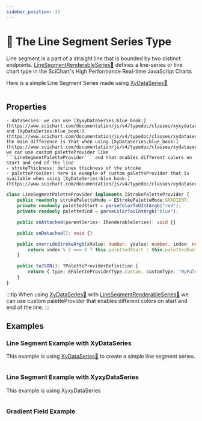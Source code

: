 ```yaml
---
sidebar_position: 32
---
```


# 🔄 The Line Segment Series Type

Line segment is a part of a straight line that is bounded by two distinct endpoints. [LineSegmentRenderableSeries:blue_book:](https://www.scichart.com/documentation/js/v4/typedoc/classes/linesegmentrenderableseries.html) defines a line-series or line chart type in the SciChart's High Performance Real-time JavaScript Charts

Here is a simple Line Segment Series made using [XyDataSeries:blue_book:](https://www.scichart.com/documentation/js/v4/typedoc/classes/xydataseries.html) 

```ts {23} showLineNumbers file=./basic-example/demo.ts start=region_A_start end=region_A_end
```

## Properties
    
    - dataSeries: we can use [XyxyDataSeries:blue_book:](https://www.scichart.com/documentation/js/v4/typedoc/classes/xyxydataseries.html) and [XyDataSeries:blue_book:](https://www.scichart.com/documentation/js/v4/typedoc/classes/xydataseries.html). The main difference is that when using [XyDataSeries:blue_book:](https://www.scichart.com/documentation/js/v4/typedoc/classes/xydataseries.html) we can use custom paletteProvider like ```LineSegmentPaletteProvider``` and that enables different colors on start and end of the line
    - strokeThickness: defines thickness of the stroke
    - paletteProvider: here is example of custom paletteProvider that is available when using [XyDataSeries:blue_book:](https://www.scichart.com/documentation/js/v4/typedoc/classes/xydataseries.html):

```ts
class LineSegmentPaletteProvider implements IStrokePaletteProvider {
    public readonly strokePaletteMode = EStrokePaletteMode.GRADIENT;
    private readonly palettedStart = parseColorToUIntArgb("red");
    private readonly palettedEnd = parseColorToUIntArgb("blue");

    public onAttached(parentSeries: IRenderableSeries): void {}

    public onDetached(): void {}

    public overrideStrokeArgb(xValue: number, yValue: number, index: number): number {
        return index % 2 === 0 ? this.palettedStart : this.palettedEnd;
    }

    public toJSON(): TPaletteProviderDefinition {
        return { type: EPaletteProviderType.Custom, customType: "MyPaletteProvider" };
    }
}
```

:::tip
When using [XyDataSeries:blue_book:](https://www.scichart.com/documentation/js/v4/typedoc/classes/xydataseries.html) with [LineSegmentRenderableSeries:blue_book:](https://www.scichart.com/documentation/js/v4/typedoc/classes/linesegmentrenderableseries.html) we can use custom paletteProvider that enables different colors on start and end of the line.
:::


## Examples

### Line Segment Example with XyDataSeries

This example is using [XyDataSeries:blue_book:](https://www.scichart.com/documentation/js/v4/typedoc/classes/xydataseries.html) to create a simple line segment series.

<LiveDocSnippet name="./basic-example/demo" />

```ts {23} showLineNumbers file=./basic-example/demo.ts start=region_A_start end=region_A_end
```

### Line Segment Example with XyxyDataSeries

This example is using XyxyDataSeries

<LiveDocSnippet name="./xyxy-example/demo" />

```ts {13} showLineNumbers file=./xyxy-example/demo.ts start=region_A_start end=region_A_end
```

### Gradient Field Example

<LiveDocSnippet name="./gradient-field/demo" />

```ts showLineNumbers file=./gradient-field/demo.ts start=region_A_start end=region_A_end
```